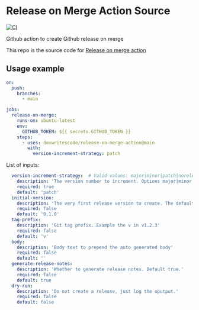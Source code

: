 # Release on Merge Action Source

[![CI](https://github.com/dexwritescode/release-on-merge-action-source/actions/workflows/ci.yaml/badge.svg?branch=main)](https://github.com/dexwritescode/release-on-merge-action-source/actions/workflows/ci.yaml)

Github action to create Github release on merge

This repo is the source code for [Release on merge action](https://github.com/marketplace/actions/release-on-merge-action)


## Usage example

``` yaml
on: 
  push:
    branches:
      - main

jobs:
  release-on-merge:
    runs-on: ubuntu-latest
    env:
      GITHUB_TOKEN: ${{ secrets.GITHUB_TOKEN }}
    steps:
      - uses: dexwritescode/release-on-merge-action@main
        with:
          version-increment-strategy: patch
```

List of inputs:

```yaml
  version-increment-strategy:  # Valid values: major|minor|patch|norelease
    description: 'The version number to increment. Options major|minor|patch|norelease'
    required: true
    default: 'patch'
  initial-version:
    description: 'The very first release version to create. The default Github tag will be v0.1.0'
    required: false
    default: '0.1.0'
  tag-prefix:
    description: 'Git tag prefix. Example the v in v1.2.3'
    required: false
    default: 'v'
  body:
    description: 'Body text to prepend the auto generated body'
    required: false
    default: ''
  generate-release-notes:
    description: 'Whether to generate release notes. Default true.'
    required: false
    default: true
  dry-run:
    description: 'Do not create a release, just log the oputput.'
    required: false
    default: false
```

